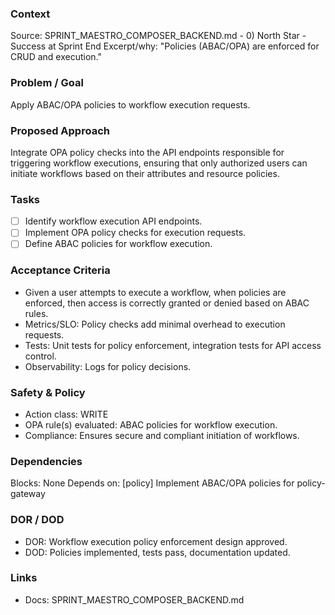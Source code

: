 ### Context
Source: SPRINT_MAESTRO_COMPOSER_BACKEND.md - 0) North Star - Success at Sprint End
Excerpt/why: "Policies (ABAC/OPA) are enforced for CRUD and execution."

### Problem / Goal
Apply ABAC/OPA policies to workflow execution requests.

### Proposed Approach
Integrate OPA policy checks into the API endpoints responsible for triggering workflow executions, ensuring that only authorized users can initiate workflows based on their attributes and resource policies.

### Tasks
- [ ] Identify workflow execution API endpoints.
- [ ] Implement OPA policy checks for execution requests.
- [ ] Define ABAC policies for workflow execution.

### Acceptance Criteria
- Given a user attempts to execute a workflow, when policies are enforced, then access is correctly granted or denied based on ABAC rules.
- Metrics/SLO: Policy checks add minimal overhead to execution requests.
- Tests: Unit tests for policy enforcement, integration tests for API access control.
- Observability: Logs for policy decisions.

### Safety & Policy
- Action class: WRITE
- OPA rule(s) evaluated: ABAC policies for workflow execution.
- Compliance: Ensures secure and compliant initiation of workflows.

### Dependencies
Blocks: None
Depends on: [policy] Implement ABAC/OPA policies for policy-gateway

### DOR / DOD
- DOR: Workflow execution policy enforcement design approved.
- DOD: Policies implemented, tests pass, documentation updated.

### Links
- Docs: SPRINT_MAESTRO_COMPOSER_BACKEND.md

